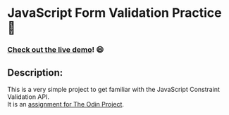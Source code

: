 # JavaScript Form Validation Practice :tomato:
###  [Check out the live demo](https://fedelopez17.github.io/javascript-form-validation/)! :smile:

## Description:
This is a very simple project to get familiar with the JavaScript Constraint Validation API.<br>
It is an [assignment for The Odin Project](https://www.theodinproject.com/lessons/node-path-javascript-form-validation-with-javascript).

